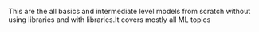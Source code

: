 This are the all basics and intermediate level models from scratch without using libraries and with libraries.It covers mostly all ML topics 
